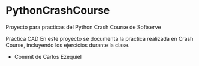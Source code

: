 # PythonCrashCourse
Proyecto para practicas del Python Crash Course de Softserve

Práctica CAD En este proyecto se documenta la práctica realizada en Crash Course, incluyendo los ejercicios durante la clase. 

- Commit de Carlos Ezequiel 

